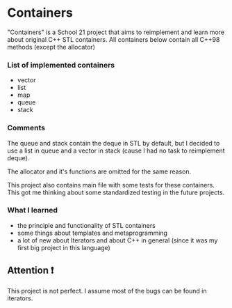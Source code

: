 # Containers
"Containers" is a School 21 project that aims to reimplement and learn more about original C++ STL containers.
All containers below contain all C++98 methods (except the allocator)

### List of implemented containers
- vector
- list
- map
- queue
- stack

### Comments
The queue and stack contain the deque in STL by default, but I decided to use a list in queue and a vector in stack (cause I had no task to reimplement deque).

The allocator and it's functions are omitted for the same reason.

This project also contains main file with some tests for these containers. This got me thinking about some standardized testing in the future projects.

### What I learned
- the principle and functionality of STL containers
- some things about templates and metaprogramming
- a lot of new about Iterators and about C++ in general (since it was my first big project in this language)

## Attention ❗
This project is not perfect. I assume most of the bugs can be found in iterators.
